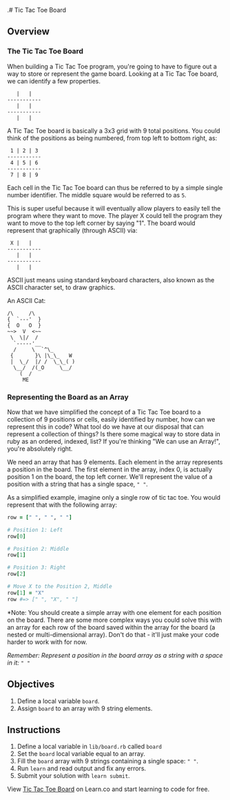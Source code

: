 .# Tic Tac Toe Board

## Overview

### The Tic Tac Toe Board

When building a Tic Tac Toe program, you're going to have to figure out a way to store or represent the game board. Looking at a Tic Tac Toe board, we can identify a few properties.

```
   |   |
-----------      
   |   |
-----------   
   |   |
```

A Tic Tac Toe board is basically a 3x3 grid with 9 total positions. You could think of the positions as being numbered, from top left to bottom right, as:

```
 1 | 2 | 3
-----------      
 4 | 5 | 6
-----------   
 7 | 8 | 9
```

Each cell in the Tic Tac Toe board can thus be referred to by a simple single number identifier. The middle square would be referred to as `5`.

This is super useful because it will eventually allow players to easily tell the program where they want to move. The player X could tell the program they want to move to the top left corner by saying "1". The board would represent that graphically (through ASCII) via:

```
 X |   |
-----------      
   |   |
-----------   
   |   |
```

ASCII just means using standard keyboard characters, also known as the ASCII character set, to draw graphics.

An ASCII Cat:

```
/\     /\
{  `---'  }
{  O   O  }
~~>  V  <~~
 \  \|/  /
  `-----'__
  /     \  `^\_
 {       }\ |\_\_   W
 |  \_/  |/ /  \_\_( )
  \__/  /(_O     \__/
    (  /
     ME
```

### Representing the Board as an Array

Now that we have simplified the concept of a Tic Tac Toe board to a collection of 9 positions or cells, easily identified by number, how can we represent this in code? What tool do we have at our disposal that can represent a collection of things? Is there some magical way to store data in ruby as an ordered, indexed, list? If you're thinking "We can use an Array!", you're absolutely right.

We need an array that has 9 elements. Each element in the array represents a position in the board. The first element in the array, index 0, is actually position 1 on the board, the top left corner. We'll represent the value of a position with a string that has a single space, `" "`.

As a simplified example, imagine only a single row of tic tac toe. You would represent that with the following array:

```ruby
row = [" ", " ", " "]

# Position 1: Left
row[0]

# Position 2: Middle
row[1]

# Position 3: Right
row[2]

# Move X to the Position 2, Middle
row[1] = "X"
row #=> [" ", "X", " "]
```

*Note: You should create a simple array with one element for each position on the board. There are some more complex ways you could solve this with an array for each row of the board saved within the array for the board (a nested or multi-dimensional array). Don't do that - it'll just make your code harder to work with for now.

*Remember: Represent a position in the board array as a string with a space in it: `" "`*

## Objectives

1. Define a local variable `board`.
2. Assign `board` to an array with 9 string elements.

## Instructions

1. Define a local variable in `lib/board.rb` called `board`
2. Set the `board` local variable equal to an array.
3. Fill the `board` array with 9 strings containing a single space: `" "`.
4. Run `learn` and read output and fix any errors.
5. Submit your solution with `learn submit`.

<p data-visibility='hidden'>View <a href='https://learn.co/lessons/ttt-2-board-rb' title='Tic Tac Toe Board'>Tic Tac Toe Board</a> on Learn.co and start learning to code for free.</p>
